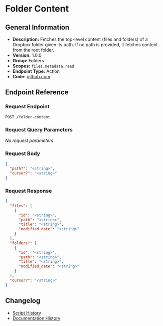 <!-- BEGIN GENERATED CONTENT -->
# Folder Content

## General Information

- **Description:** Fetches the top-level content (files and folders) of a Dropbox folder given its path. If no path is provided, it fetches content from the root folder.
- **Version:** 1.0.0
- **Group:** Folders
- **Scopes:** `files.metadata.read`
- **Endpoint Type:** Action
- **Code:** [github.com](https://github.com/NangoHQ/integration-templates/tree/main/integrations/dropbox/actions/folder-content.ts)


## Endpoint Reference

### Request Endpoint

`POST /folder-content`

### Request Query Parameters

_No request parameters_

### Request Body

```json
{
  "path?": "<string>",
  "cursor?": "<string>"
}
```

### Request Response

```json
{
  "files": [
    {
      "id": "<string>",
      "path": "<string>",
      "title": "<string>",
      "modified_date": "<string>"
    }
  ],
  "folders": [
    {
      "id": "<string>",
      "path": "<string>",
      "title": "<string>",
      "modified_date": "<string>"
    }
  ],
  "cursor?": "<string>"
}
```

## Changelog

- [Script History](https://github.com/NangoHQ/integration-templates/commits/main/integrations/dropbox/actions/folder-content.ts)
- [Documentation History](https://github.com/NangoHQ/integration-templates/commits/main/integrations/dropbox/actions/folder-content.md)

<!-- END  GENERATED CONTENT -->

